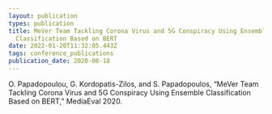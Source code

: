 ```yaml
---
layout: publication
types: publication
title: MeVer Team Tackling Corona Virus and 5G Conspiracy Using Ensemble
  Classification Based on BERT
date: 2022-01-20T11:32:05.443Z
tags: conference_publications
publication_date: 2020-08-18
---
```

<!--StartFragment-->

O. Papadopoulou, G. Kordopatis-Zilos, and S. Papadopoulos, “MeVer Team Tackling Corona Virus and 5G Conspiracy Using Ensemble Classification Based on BERT,” MediaEval 2020.

<!--EndFragment-->